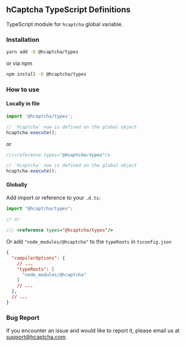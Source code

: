 ## hCaptcha TypeScript Definitions

TypeScript module for `hcaptcha` global variable.


### Installation

```bash
yarn add -D @hcaptcha/types
```

or via npm

```bash
npm install -D @hcaptcha/types
```

### How to use

#### Locally in file

```ts
import '@hcaptcha/types';

// `hcaptcha` now is defined on the global object
hcaptcha.execute();
```

or

```ts
///<reference types="@hcaptcha/types"/>

// `hcaptcha` now is defined on the global object
hcaptcha.execute();
```

#### Globally

Add import or reference to your `.d.ts`:

```ts
import "@hcaptcha/types";

// or

/// <reference types="@hcaptcha/types"/>
```

Or add `"node_modules/@hcaptcha"` to the `typeRoots` in `tsconfig.json`

```json
{
  "compilerOptions": {
    // ...
    "typeRoots": [
      "node_modules/@hcaptcha"
    ]
    // ...
  },
  // ...
}
```

### Bug Report

If you encounter an issue and would like to report it, please email us at [support@hcaptcha.com](mailto:support@hcaptcha.com).
